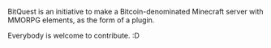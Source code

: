 BitQuest is an initiative to make a Bitcoin-denominated Minecraft server with MMORPG elements, as the form of a plugin.

Everybody is welcome to contribute. :D
